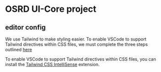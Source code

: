 # OSRD UI-Core project

## editor config

We use Tailwind to make styling easier. To enable VSCode to support Tailwind directives within CSS
files, we must complete the three steps outlined
[here](https://github.com/tailwindlabs/tailwindcss/discussions/5258#discussioncomment-1979394)

To enable VSCode to support Tailwind directives within CSS files, you can install the
[Tailwind CSS IntelliSense](https://marketplace.visualstudio.com/items?itemName=bradlc.vscode-tailwindcss)
extension.
